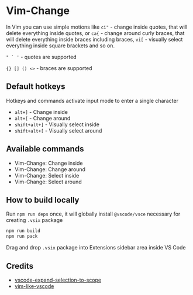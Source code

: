 # Vim-Change

In Vim you can use simple motions like `ci"` - change inside quotes, that will delete everything inside quotes, or `ca{` - change around curly braces, that will delete everything inside braces including braces, `vi[` - visually select everything inside square brackets and so on.

```" ` '``` - quotes are supported

`{} [] () <>` - braces are supported

## Default hotkeys

Hotkeys and commands activate input mode to enter a single character

- `alt+]` - Change inside
- `alt+[` - Change around
- `shift+alt+]` - Visually select inside
- `shift+alt+[` - Visually select around

## Available commands

- Vim-Change: Change inside
- Vim-Change: Change around
- Vim-Change: Select inside
- Vim-Change: Select around

## How to build locally

Run `npm run deps` once, it will globally install `@vscode/vsce` necessary for creating `.vsix` package

```bash
npm run build
npm run pack
```

Drag and drop `.vsix` package into Extensions sidebar area inside VS Code

## Credits

- [vscode-expand-selection-to-scope](https://github.com/vittorioromeo/vscode-expand-selection-to-scope)
- [vim-like-vscode](https://github.com/mint-lemonade/vim-like-vscode)
